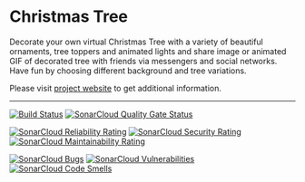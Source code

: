 # Christmas Tree

Decorate  your  own  virtual  Christmas  Tree  with  a variety of beautiful
ornaments, tree toppers and animated lights and share image or animated GIF
of decorated tree with friends via messengers and social networks. Have fun
by choosing different background and tree variations.

Please  visit  [project  website](https://christmastree.sourceforge.io/) to
get additional information.

---

[![Build Status](https://github.com/christmas-tree-mobile/christmastree-android/actions/workflows/build.yml/badge.svg?branch=master)](https://github.com/christmas-tree-mobile/christmastree-android/actions/workflows/build.yml?query=branch%3Amaster)
[![SonarCloud Quality Gate Status](https://sonarcloud.io/api/project_badges/measure?project=christmas-tree-mobile_christmastree-android&metric=alert_status)](https://sonarcloud.io/dashboard?id=christmas-tree-mobile_christmastree-android)

[![SonarCloud Reliability Rating](https://sonarcloud.io/api/project_badges/measure?project=christmas-tree-mobile_christmastree-android&metric=reliability_rating)](https://sonarcloud.io/dashboard?id=christmas-tree-mobile_christmastree-android)
[![SonarCloud Security Rating](https://sonarcloud.io/api/project_badges/measure?project=christmas-tree-mobile_christmastree-android&metric=security_rating)](https://sonarcloud.io/dashboard?id=christmas-tree-mobile_christmastree-android)
[![SonarCloud Maintainability Rating](https://sonarcloud.io/api/project_badges/measure?project=christmas-tree-mobile_christmastree-android&metric=sqale_rating)](https://sonarcloud.io/dashboard?id=christmas-tree-mobile_christmastree-android)

[![SonarCloud Bugs](https://sonarcloud.io/api/project_badges/measure?project=christmas-tree-mobile_christmastree-android&metric=bugs)](https://sonarcloud.io/dashboard?id=christmas-tree-mobile_christmastree-android)
[![SonarCloud Vulnerabilities](https://sonarcloud.io/api/project_badges/measure?project=christmas-tree-mobile_christmastree-android&metric=vulnerabilities)](https://sonarcloud.io/dashboard?id=christmas-tree-mobile_christmastree-android)
[![SonarCloud Code Smells](https://sonarcloud.io/api/project_badges/measure?project=christmas-tree-mobile_christmastree-android&metric=code_smells)](https://sonarcloud.io/dashboard?id=christmas-tree-mobile_christmastree-android)

